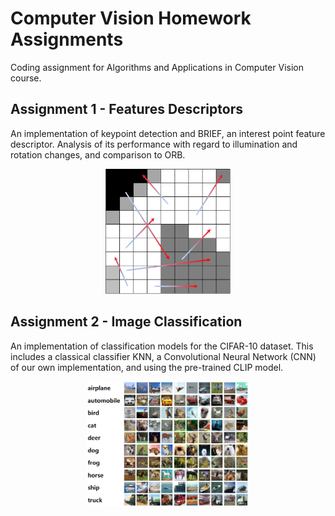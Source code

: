 # Computer Vision Homework Assignments

Coding assignment for Algorithms and Applications in Computer Vision course.

## Assignment 1 - Features Descriptors

An implementation of keypoint detection and BRIEF, an interest point feature descriptor. Analysis of its performance with regard to illumination and rotation changes, and comparison to ORB.

<div style="text-align: center;">
  <img src="hw1_features/assets/BRIEF_test_vis.png" alt="BRIEF Descriptor" height="200"/>
</div>


## Assignment 2 - Image Classification

An implementation of classification models for the CIFAR-10 dataset.
This includes a classical classifier KNN, a Convolutional Neural Network (CNN) of our own implementation, and using the pre-trained CLIP model.

<div style="text-align: center;">
  <img src="hw2_classification_foundation_models/assets/cifar10.png" alt="CIFAR-10 Database" height="200"/>
</div>